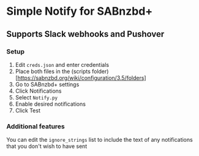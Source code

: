 # Simple Notify for SABnzbd+
## Supports Slack webhooks and Pushover

### Setup
1. Edit `creds.json` and enter credentials
2. Place both files in the (scripts folder)[https://sabnzbd.org/wiki/configuration/3.5/folders]
3. Go to SABnzbd+ settings
4. Click Notifications
5. Select `Notify.py`
6. Enable desired notifications
7. Click Test

### Additional features
You can edit the `ignore_strings` list to include the text of any notifications that you don't wish to have sent
